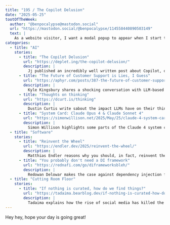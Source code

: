 ```yaml
---
title: "195 / The Copilot Delusion"
date: "2025-05-25"
tootOfTheWeek:
  author: "@benpocalypse@mastodon.social"
  url: "https://mastodon.social/@benpocalypse/114558440890503149"
  text: |
    As a website visitor, I want a modal popup to appear when I start to scroll down so that I can subscribe to your newsletter and increase shareholder value.
categories:
  - title: "AI"
    stories:
      - title: "The Copilot Delusion"
        url: "https://deplet.ing/the-copilot-delusion/"
        description: |
          Jj published an incredibly well written post about Copilot, or using LLMs for software development.
      - title: "The Future of Customer Support is Lies, I Guess"
        url: "https://aphyr.com/posts/387-the-future-of-customer-support-is-lies-i-guess"
        description: |
          Kyle Kingsbury shares a shocking conversation with LLM-based customer support.
      - title: "Thoughts on thinking"
        url: "https://dcurt.is/thinking"
        description: |
          Dustin Curtis write sabout the impact LLMs have on their thinking skills.
      - title: "System Card: Claude Opus 4 & Claude Sonnet 4"
        url: "https://simonwillison.net/2025/May/25/claude-4-system-card/"
        description: |
          Simon Willison highlights some parts of the Claude 4 system card. No matter how you think about AI, this is fun to read.
  - title: "Software"
    stories:
      - title: "Reinvent the Wheel"
        url: "https://endler.dev/2025/reinvent-the-wheel/"
        description: |
          Matthias Endler reasons why you should, in fact, reinvent the wheel from time to time.
      - title: "You probably don't need a DI framework"
        url: "https://rednafi.com/go/diframeworksbleh/"
        description: |
          Redowan Delowar makes the case against dependency injection frameworks in Go.
  - title: "Cutting Room Floor"
    stories:
      - title: "If nothing is curated, how do we find things?"
        url: "https://tadaima.bearblog.dev/if-nothing-is-curated-how-do-we-find-things/"
        description: |
          Tadaima explains how the rise of social media has killed the art of curation.
---
```


Hey hey, hope your day is going great!

